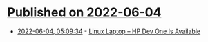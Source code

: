 # [Published on 2022-06-04](index.md)

* [2022-06-04, 05:09:34](https://news.ycombinator.com/item?id=31617198) - [Linux Laptop – HP Dev One Is Available](https://hpdevone.com/#specs)
